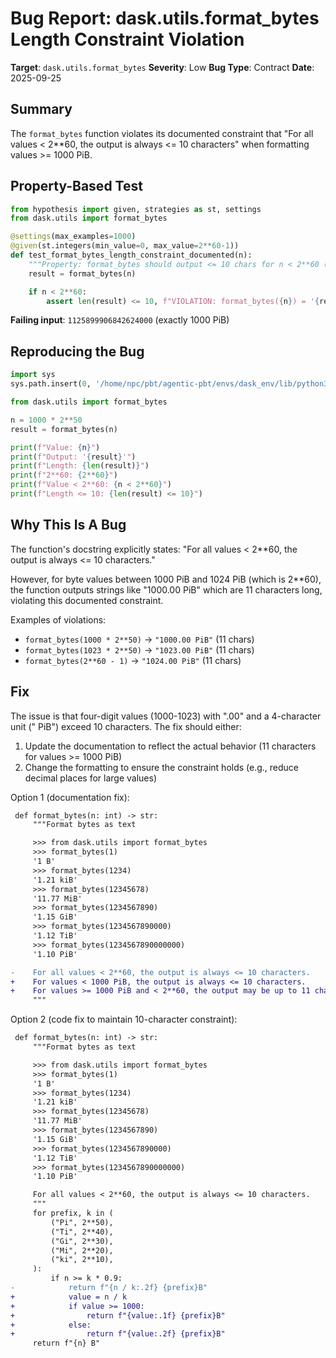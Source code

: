 # Bug Report: dask.utils.format_bytes Length Constraint Violation

**Target**: `dask.utils.format_bytes`
**Severity**: Low
**Bug Type**: Contract
**Date**: 2025-09-25

## Summary

The `format_bytes` function violates its documented constraint that "For all values < 2**60, the output is always <= 10 characters" when formatting values >= 1000 PiB.

## Property-Based Test

```python
from hypothesis import given, strategies as st, settings
from dask.utils import format_bytes

@settings(max_examples=1000)
@given(st.integers(min_value=0, max_value=2**60-1))
def test_format_bytes_length_constraint_documented(n):
    """Property: format_bytes should output <= 10 chars for n < 2**60 (documented claim)"""
    result = format_bytes(n)

    if n < 2**60:
        assert len(result) <= 10, f"VIOLATION: format_bytes({n}) = '{result}' (length={len(result)} > 10)"
```

**Failing input**: `1125899906842624000` (exactly 1000 PiB)

## Reproducing the Bug

```python
import sys
sys.path.insert(0, '/home/npc/pbt/agentic-pbt/envs/dask_env/lib/python3.13/site-packages')

from dask.utils import format_bytes

n = 1000 * 2**50
result = format_bytes(n)

print(f"Value: {n}")
print(f"Output: '{result}'")
print(f"Length: {len(result)}")
print(f"2**60: {2**60}")
print(f"Value < 2**60: {n < 2**60}")
print(f"Length <= 10: {len(result) <= 10}")
```

## Why This Is A Bug

The function's docstring explicitly states: "For all values < 2**60, the output is always <= 10 characters."

However, for byte values between 1000 PiB and 1024 PiB (which is 2**60), the function outputs strings like "1000.00 PiB" which are 11 characters long, violating this documented constraint.

Examples of violations:
- `format_bytes(1000 * 2**50)` → `"1000.00 PiB"` (11 chars)
- `format_bytes(1023 * 2**50)` → `"1023.00 PiB"` (11 chars)
- `format_bytes(2**60 - 1)` → `"1024.00 PiB"` (11 chars)

## Fix

The issue is that four-digit values (1000-1023) with ".00" and a 4-character unit (" PiB") exceed 10 characters. The fix should either:

1. Update the documentation to reflect the actual behavior (11 characters for values >= 1000 PiB)
2. Change the formatting to ensure the constraint holds (e.g., reduce decimal places for large values)

Option 1 (documentation fix):

```diff
 def format_bytes(n: int) -> str:
     """Format bytes as text

     >>> from dask.utils import format_bytes
     >>> format_bytes(1)
     '1 B'
     >>> format_bytes(1234)
     '1.21 kiB'
     >>> format_bytes(12345678)
     '11.77 MiB'
     >>> format_bytes(1234567890)
     '1.15 GiB'
     >>> format_bytes(1234567890000)
     '1.12 TiB'
     >>> format_bytes(1234567890000000)
     '1.10 PiB'

-    For all values < 2**60, the output is always <= 10 characters.
+    For values < 1000 PiB, the output is always <= 10 characters.
+    For values >= 1000 PiB and < 2**60, the output may be up to 11 characters.
     """
```

Option 2 (code fix to maintain 10-character constraint):

```diff
 def format_bytes(n: int) -> str:
     """Format bytes as text

     >>> from dask.utils import format_bytes
     >>> format_bytes(1)
     '1 B'
     >>> format_bytes(1234)
     '1.21 kiB'
     >>> format_bytes(12345678)
     '11.77 MiB'
     >>> format_bytes(1234567890)
     '1.15 GiB'
     >>> format_bytes(1234567890000)
     '1.12 TiB'
     >>> format_bytes(1234567890000000)
     '1.10 PiB'

     For all values < 2**60, the output is always <= 10 characters.
     """
     for prefix, k in (
         ("Pi", 2**50),
         ("Ti", 2**40),
         ("Gi", 2**30),
         ("Mi", 2**20),
         ("ki", 2**10),
     ):
         if n >= k * 0.9:
-            return f"{n / k:.2f} {prefix}B"
+            value = n / k
+            if value >= 1000:
+                return f"{value:.1f} {prefix}B"
+            else:
+                return f"{value:.2f} {prefix}B"
     return f"{n} B"
```